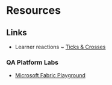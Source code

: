 # Resources

## Links

- Learner reactions ~ [Ticks & Crosses](https://tick.qaalabs.com/de5m6)

### QA Platform Labs

- [Microsoft Fabric Playground](https://bud.sso.app.qa.com/lab/microsoft-fabric-playground/)
